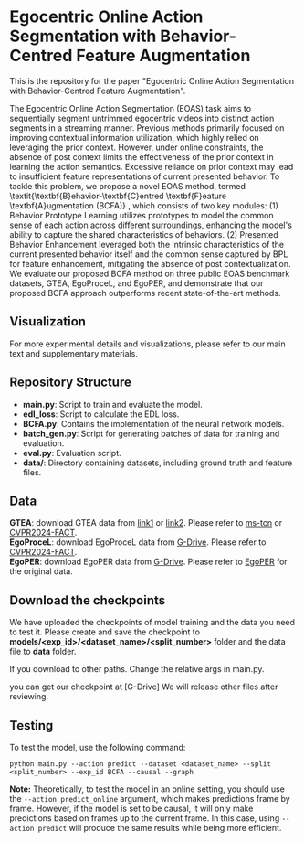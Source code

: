  # Egocentric Online Action Segmentation with Behavior-Centred Feature Augmentation

This is the repository for the paper "Egocentric Online Action Segmentation with Behavior-Centred Feature Augmentation".

The Egocentric Online Action Segmentation (EOAS) task aims to sequentially segment untrimmed egocentric videos into distinct action segments in a streaming manner. 
Previous methods primarily focused on improving contextual information utilization, which highly relied on leveraging the prior context. 
However, under online constraints, the absence of post context limits the effectiveness of the prior context in learning the action semantics. 
Excessive reliance on prior context may lead to insufficient feature representations of current presented behavior. 
To tackle this problem, we propose a novel EOAS method, termed \textit{\textbf{B}ehavior-\textbf{C}entred \textbf{F}eature \textbf{A}ugmentation (BCFA)} , which consists of two key modules:
(1) Behavior Prototype Learning utilizes prototypes to model the common sense of each action across different surroundings, enhancing the model's ability to capture the shared characteristics of behaviors. 
(2) Presented Behavior Enhancement leveraged both the intrinsic characteristics of the current presented behavior itself and the common sense captured by BPL for feature enhancement, mitigating the absence of post contextualization. 
We evaluate our proposed BCFA method on three public EOAS benchmark datasets, GTEA, EgoProceL, and EgoPER, and demonstrate that our proposed BCFA approach outperforms recent state-of-the-art methods.

## Visualization

For more experimental details and visualizations, please refer to our main text and supplementary materials.

## Repository Structure

- **main.py**: Script to train and evaluate the model.
- **edl_loss**: Script to calculate the EDL loss.
- **BCFA.py**: Contains the implementation of the neural network models.
- **batch_gen.py**: Script for generating batches of data for training and evaluation.
- **eval.py**: Evaluation script.
- **data/**: Directory containing datasets, including ground truth and feature files.

## Data
**GTEA**: download GTEA data from [link1](https://zenodo.org/records/3625992#.Xiv9jGhKhPY) or [link2](https://mega.nz/#!O6wXlSTS!wcEoDT4Ctq5HRq_hV-aWeVF1_JB3cacQBQqOLjCIbc8). Please refer to [ms-tcn](https://github.com/yabufarha/ms-tcn) or [CVPR2024-FACT](https://github.com/ZijiaLewisLu/CVPR2024-FACT).  
**EgoProceL**: download EgoProceL data from [G-Drive](https://drive.google.com/drive/folders/1qYPLb7Flcl0kZWXFghdEpvrrkTF2SBrH). Please refer to [CVPR2024-FACT](https://github.com/ZijiaLewisLu/CVPR2024-FACT).  
**EgoPER**: download EgoPER data from [G-Drive](https://drive.google.com/drive/folders/1xZKJTme1FITMHKB3W_jMutFZV6O3pPDV?usp=sharing). Please refer to [EgoPER](https://www.khoury.northeastern.edu/home/eelhami/egoper.htm) for the original data. 

## Download the checkpoints
We have uploaded the checkpoints of model training and the data you need to test it.
   Please create and save the checkpoint to **models/<exp_id>/<dataset_name>/<split_number>** folder and the data file to **data** folder.
   
   If you download to other paths. Change the relative args in main.py.

   you can get our checkpoint at [G-Drive]
   We will release other files after reviewing.
## Testing
To test the model, use the following command:

```
python main.py --action predict --dataset <dataset_name> --split <split_number> --exp_id BCFA --causal --graph
```

**Note:** Theoretically, to test the model in an online setting, you should use the `--action predict_online` argument, which makes predictions frame by frame. However, if the model is set to be causal, it will only make predictions based on frames up to the current frame. In this case, using `--action predict` will produce the same results while being more efficient.



